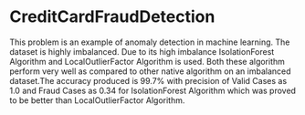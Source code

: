 # CreditCardFraudDetection
This problem is an example of anomaly detection in machine learning. The dataset is highly imbalanced. Due to its high imbalance IsolationForest Algorithm and LocalOutlierFactor Algorithm is used. Both these algorithm perform very well as compared to other native algorithm on an imbalanced dataset.The accuracy produced is 99.7% with precision of Valid Cases as 1.0 and Fraud Cases as 0.34 for IsolationForest Algorithm which was proved to be better than LocalOutlierFactor Algorithm.  
